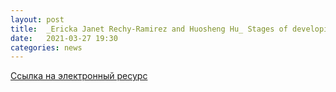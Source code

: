 ```yaml
---
layout: post
title:  _Ericka Janet Rechy-Ramirez and Huosheng Hu_ Stages of developing of control systems using EMG and EEG signals:A survey.
date:   2021-03-27 19:30
categories: news
---
```


[Ссылка на электронный ресурс](https://core.ac.uk/download/pdf/74372522.pdf)
